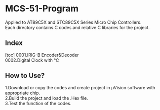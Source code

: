 # MCS-51-Program
Applied to AT89C5X and STC89C5X Series Micro Chip Controllers.  
Each directory contains C codes and relative C libraries for the project.  
## Index
[toc]
0001.IRIG-B Encoder&Decoder  
0002.Digital Clock with ℃
## How to Use?
1.Download or copy the codes and create project in μVision software with appropriate chip.  
2.Build the project and load the .Hex file.  
3.Test the function of the codes.
